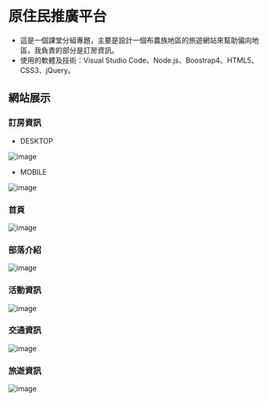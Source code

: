 # 原住民推廣平台
* 這是一個課堂分組專題，主要是設計一個布農族地區的旅遊網站來幫助偏向地區，我負責的部分是訂房資訊。
* 使用的軟體及技術：Visual Studio Code、Node.js、Boostrap4、HTML5、CSS3、jQuery。
## 網站展示
### 訂房資訊
* DESKTOP

![image](./Docs/%E7%95%B6%E5%9C%B0%E8%A8%82%E6%88%BF%E8%B3%87%E8%A8%8A(WEB).jpeg)
* MOBILE

![image](./Docs/%E7%95%B6%E5%9C%B0%E8%A8%82%E6%88%BF%E8%B3%87%E8%A8%8A(MOBILE).jpeg)
### 首頁
![image](./Docs/%E9%A6%96%E9%A0%81.jpeg)
### 部落介紹
![image](./Docs/%E5%B8%83%E8%BE%B2%E6%97%8F%E6%96%87%E5%8C%96%E8%88%87%E7%BE%8E%E9%A3%9F%E4%BB%8B%E7%B4%B9.jpeg)
### 活動資訊
![image](./Docs/%E6%B4%BB%E5%8B%95%E6%9F%A5%E8%A9%A2.jpeg)
### 交通資訊
![image](./Docs/%E4%BA%A4%E9%80%9A%E6%9F%A5%E8%A9%A2.jpeg)
### 旅遊資訊
![image](./Docs/%E6%97%85%E9%81%8A%E8%B3%87%E8%A8%8A.jpeg)
